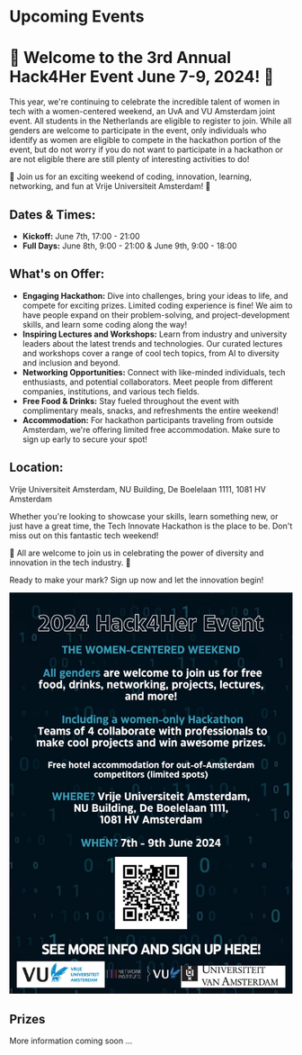 # Upcoming Events

# 🌟 Welcome to the 3rd Annual Hack4Her Event June 7-9, 2024! 🌟

This year, we're continuing to celebrate the incredible talent of women in tech with a women-centered weekend, an UvA and VU Amsterdam joint event. All students in the Netherlands are eligible to register to join. While all genders are welcome to participate in the event, only individuals who identify as women are eligible to compete in the hackathon portion of the event, but do not worry if you do not want to participate in a hackathon or are not eligible there are still plenty of interesting activities to do!

🚀 Join us for an exciting weekend of coding, innovation, learning, networking, and fun at Vrije Universiteit Amsterdam! 🚀

## Dates & Times:

- **Kickoff:** June 7th, 17:00 - 21:00
- **Full Days:** June 8th, 9:00 - 21:00 & June 9th, 9:00 - 18:00

## What's on Offer:

- **Engaging Hackathon:** Dive into challenges, bring your ideas to life, and compete for exciting prizes. Limited coding experience is fine! We aim to have people expand on their problem-solving, and project-development skills, and learn some coding along the way!
- **Inspiring Lectures and Workshops:** Learn from industry and university leaders about the latest trends and technologies. Our curated lectures and workshops cover a range of cool tech topics, from AI to diversity and inclusion and beyond.
- **Networking Opportunities:** Connect with like-minded individuals, tech enthusiasts, and potential collaborators. Meet people from different companies, institutions, and various tech fields.
- **Free Food & Drinks:** Stay fueled throughout the event with complimentary meals, snacks, and refreshments the entire weekend!
- **Accommodation:** For hackathon participants traveling from outside Amsterdam, we're offering limited free accommodation. Make sure to sign up early to secure your spot!

## Location:

Vrije Universiteit Amsterdam, NU Building, De Boelelaan 1111, 1081 HV Amsterdam

Whether you're looking to showcase your skills, learn something new, or just have a great time, the Tech Innovate Hackathon is the place to be. Don't miss out on this fantastic tech weekend!

🌟 All are welcome to join us in celebrating the power of diversity and innovation in the tech industry. 🌟

Ready to make your mark? Sign up now and let the innovation begin!


<a href="https://docs.google.com/forms/d/e/1FAIpQLSdRWW-zl_Q58AGoLR0WqIlr7eypdgPIZn3Qo10W4VZH6-PDHg/viewform" target="_blank">
  <img src="https://github.com/hack4her/hack4her.github.io/blob/main/hack4her_1.jpg?raw=true" alt="Hackathon Event 2024 Poster" style="max-width:100%;">
</a>

## Prizes
More information coming soon ...

